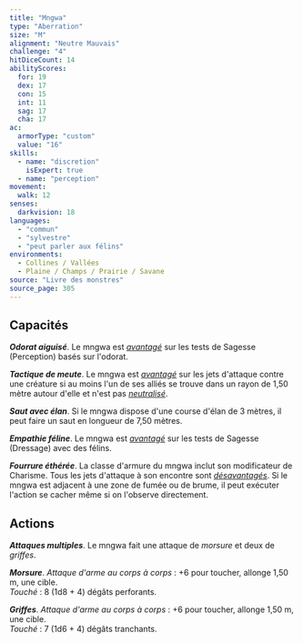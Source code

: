 ```yaml
---
title: "Mngwa"
type: "Aberration"
size: "M"
alignment: "Neutre Mauvais"
challenge: "4"
hitDiceCount: 14
abilityScores:
  for: 19
  dex: 17
  con: 15
  int: 11
  sag: 17
  cha: 17
ac: 
  armorType: "custom"
  value: "16"
skills: 
  - name: "discretion"
    isExpert: true
  - name: "perception"
movement: 
  walk: 12
senses: 
  darkvision: 18
languages: 
  - "commun"
  - "sylvestre"
  - "peut parler aux félins"
environments:
  - Collines / Vallées
  - Plaine / Champs / Prairie / Savane
source: "Livre des monstres"
source_page: 305
---
```

## Capacités
_**Odorat aiguisé**_. Le mngwa est [_avantagé_](/utiliser-les-caracteristiques/#avantage-et-desavantage) sur les tests de Sagesse (Perception) basés sur l'odorat.

_**Tactique de meute**_. Le mngwa est [_avantagé_](/utiliser-les-caracteristiques/#avantage-et-desavantage) sur les jets d'attaque contre une créature si au moins l'un de ses alliés se trouve dans un rayon de 1,50 mètre autour d'elle et n'est pas [_neutralisé_](/gerer-la-sante-du-personnage/#neutralise).

_**Saut avec élan**_. Si le mngwa dispose d'une course d'élan de 3 mètres, il peut faire un saut en longueur de 7,50 mètres.

_**Empathie féline**_. Le mngwa est [_avantagé_](/utiliser-les-caracteristiques/#avantage-et-desavantage) sur les tests de Sagesse (Dressage) avec des félins.

_**Fourrure éthérée**_. La classe d'armure du mngwa inclut son modificateur de Charisme. Tous les jets d'attaque à son encontre sont [_désavantagés_](/utiliser-les-caracteristiques/#avantage-et-desavantage). Si le mngwa est adjacent à une zone de fumée ou de brume, il peut exécuter l'action se cacher même si on l'observe directement.

## Actions
_**Attaques multiples**_. Le mngwa fait une attaque de _morsure_ et deux de _griffes_.

_**Morsure**_. _Attaque d'arme au corps à corps_ : +6 pour toucher, allonge 1,50 m, une cible.  
_Touché_ : 8 (1d8 + 4) dégâts perforants.

_**Griffes**_. _Attaque d'arme au corps à corps_ : +6 pour toucher, allonge 1,50 m, une cible.  
_Touché_ : 7 (1d6 + 4) dégâts tranchants.
